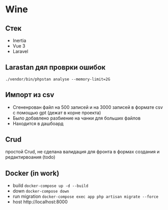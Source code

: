 # Wine
## Стек 
- Inertia
- Vue 3
- Laravel

## Larastan дял проврки ошибок

`./vendor/bin/phpstan analyse --memory-limit=2G`

## Импорт из csv

- Сгененрован файл на 500 записей и на 3000 записей в формате csv с помощью gpt (дежат в корне проекта)
- Было добавлено разбиение на чанки для больших файлов
- Находится в дашбоард

## Crud

простой Crud, не сделана валидация для фронта в формах создания и редактирвоания (todo)

## Docker (in work)

-  build `docker-compose up -d --build`
-  down `docker-compose down`
-  run migration `docker-compose exec app php artisan migrate --force`
-  host http://localhost:8000